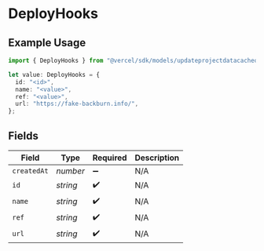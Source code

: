 # DeployHooks

## Example Usage

```typescript
import { DeployHooks } from "@vercel/sdk/models/updateprojectdatacacheop.js";

let value: DeployHooks = {
  id: "<id>",
  name: "<value>",
  ref: "<value>",
  url: "https://fake-backburn.info/",
};
```

## Fields

| Field              | Type               | Required           | Description        |
| ------------------ | ------------------ | ------------------ | ------------------ |
| `createdAt`        | *number*           | :heavy_minus_sign: | N/A                |
| `id`               | *string*           | :heavy_check_mark: | N/A                |
| `name`             | *string*           | :heavy_check_mark: | N/A                |
| `ref`              | *string*           | :heavy_check_mark: | N/A                |
| `url`              | *string*           | :heavy_check_mark: | N/A                |